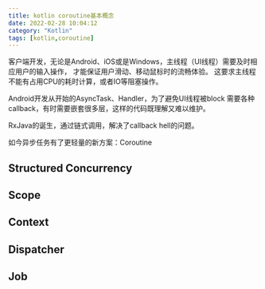 ```yaml
---
title: kotlin coroutine基本概念
date: 2022-02-28 10:04:12
category: "Kotlin"
tags: [kotlin,coroutine]
---
```


客户端开发，无论是Android、iOS或是Windows，主线程（UI线程）需要及时相应用户的输入操作，
才能保证用户滑动、移动鼠标时的流畅体验。
这要求主线程不能有占用CPU的耗时计算，或者IO等阻塞操作。


Android开发从开始的AsyncTask、Handler，为了避免UI线程被block
需要各种callback，有时需要嵌套很多层，这样的代码既理解又难以维护。

RxJava的诞生，通过链式调用，解决了callback hell的问题。

如今异步任务有了更轻量的新方案：Coroutine


## Structured Concurrency

## Scope

## Context

## Dispatcher

## Job
